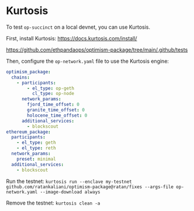 # Kurtosis

To test `op-succinct` on a local devnet, you can use Kurtosis.

First, install Kurtosis: https://docs.kurtosis.com/install/

https://github.com/ethpandaops/optimism-package/tree/main/.github/tests

Then, configure the `op-network.yaml` file to use the Kurtosis engine:

```yaml
optimism_package:
  chains:
    - participants:
        - el_type: op-geth
          cl_type: op-node
      network_params:
        fjord_time_offset: 0
        granite_time_offset: 0
        holocene_time_offset: 0
      additional_services:
        - blockscout
ethereum_package:
  participants:
    - el_type: geth
    - el_type: reth
  network_params:
    preset: minimal
  additional_services:
    - blockscout
```

Run the testnet: `kurtosis run --enclave my-testnet github.com/ratankaliani/optimism-package@ratan/fixes --args-file op-network.yaml --image-download always`

Remove the testnet: `kurtosis clean -a`